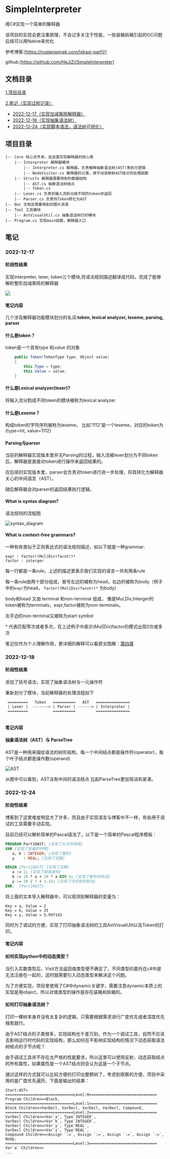 # SimpleInterpreter
用C#实现一个简单的解释器

该项目的实现会更注重原理，不会过多关注于性能，一些装箱拆箱引起的GC问题后续可以用Native来优化

参考博客:[https://ruslanspivak.com/lsbasi-part1/]

github:[https://github.com/HeJiZi/SimpleInterpreter]

## 文档目录
[1.项目目录](#项目目录)

[2.笔记（实现过程记录）](#笔记)
- [2022-12-17（实现加减乘除解释器）](#2022-12-17)
- [2022-12-18（实现抽象语法树）](#2022-12-18)
- [2022-12-24（实现脚本语法，语法树可视化）](#2022-12-24)


## 项目目录
```
|-- Core 核心文件夹，在这里实现解释器的核心类
    |-- Interpreter 解释器模块
        |-- Interpreter.cs 解释器，负责解释抽象语法树(AST)来执行逻辑
        |-- NodeVisitor.cs 解释器的父类，用于动态映射AST结点的处理函数
    |-- Structs 解释器需要用到的数据结构
        |-- AST.cs 抽象语法树结点
        |-- Token.cs 
    |-- Lexer.cs 负责将输入流拆分成不同的token并返回
    |-- Parser.cs 负责将Token转化为AST
|-- Doc 文档及需要用到的图片资源
|-- Tool 工具模块
    |-- AstVisualUtil.cs 抽象语法树打印模块
|-- Program.cs 实现main函数，解释器入口
```
## 笔记
### 2022-12-17
#### 阶段性结果
实现interpreter, lexer, token三个模块,将语法规则描述翻译成代码，完成了能够解析整形加减乘除的解释器

![](Doc/2022-12-17.png)

#### 笔记内容
几个涉及解释器功能模块划分的名词:**token, lexical analyzer, lexeme, parsing, parser**
#### 什么是token？
token是一个具有type 和value 的对象
``` c#
    public Token(TokenType type, Object value)
    {
        this.Type = type;
        this.Value = value;
    }
```
#### 什么是Lexical analyzer(lexer)?
将输入流分割成不同token的模块被称为lexical analyzer

#### 什么是Lexeme？
构成token的字符序列被称为lexeme， 比如'1112'是一个lexeme，对应的token为{type=int, value=1112}

#### Parsing与parser
当前的解释器实现版本里并无Parsing的过程，输入流被lexer划分为不同token后，解释器是直接对token进行操作来返回结果的。

在后续的实现版本里，parser会负责对token进行进一步处理，将其转化为解释器关心的中间语言（AST）。

随后解释器会对parser的返回结果执行逻辑。

#### What is syntax diagram?
语法规则的流程图

![syntax_diagram](Doc/syntax_diagram.png)

#### What is context-free grammars?
一种有些类似于正则表达式的语法规则描述，如以下就是一种grammar:
```
expr : factor((Mul|Div)facotr)*
factor : interger
```
每一行都是一条rule，上述的描述里表示我们实现的语言一共有两条rule

每一条rule由两个部分组成，冒号左边的被称为head，右边的被称为body（例子中的`expr`为head， `factor((Mul|Div)facotr)*` 为body）

body和head 又由 terminal 和non-terminal 组成， 像是Mul,Div,Interger的token被称为terminals，expr,factor被称为non-terminals。

左手边的non-terminal又被称为start symbol

\* 代表匹配零次或者多次，在上述例子中表示(Mul|Div)factor的模式出现0次或多次

笔记仅作为个人理解作用，更详细的解释可以看原文图解：[第四章](https://ruslanspivak.com/lsbasi-part4/)

### 2022-12-18
#### 阶段性结果
添加了括号语法，实现了抽象语法树与一元操作符

重新划分了模块，当前解释器的处理流程如下
```
 =========   Token   ==========   AST   ===============
 | Lexer |  -------> | Parser | ------> | Interpreter |
 =========           ==========         ===============
 
```

#### 笔记内容
#### 抽象语法树（AST）与 ParseTree
AST是一种用来描绘语法的树形结构，每一个中间结点都是操作符(operator)，每个叶子结点都是操作数(operand)

![AST](Doc/AST.png)

从图中可以看到，AST没有中间的语法结点 比起ParseTree更加简洁和紧凑。


### 2022-12-24
#### 阶段性结果
博客到了这里难度明显大了许多，而且由于实现语言与博客中不一样，有些用于调试的工具需要手动实现。

目前已经可以解析简单的Pascal语法了。以下是一个简单的Pascal程序模板：
```Pascal
PROGRAM Part10AST; {实现了头文件结构}
VAR {实现了变量的声明}
   a, b : INTEGER; {实现了整形}
   y    : REAL; {实现了实数}

BEGIN {Part10AST} {实现了注释}
   a := 2; {实现了赋值语句}
   b := 10 * a + 10 * a DIV 4; {实现了整形的除法}
   y := 20 / 7 + 3.14; {实现了浮点型的除法}
END.  {Part10AST}
```

将上面的文本导入解释器中，可以观测到解释器的变量为：
```
Key = a, Value = 2
Key = b, Value = 25
Key = y, Value = 5.997143
```
同时为了调试的方便，实现了打印抽象语法树的工具AstVisualUtil以及Token的打印。
#### 笔记内容
#### 如何实现python中的动态类型？
当引入实数类型后，Visit方法返回值类型便不确定了，不同类型的委托在c#中是无法注册在一起的，这时就需要引入动态类型来解决这个问题。

为了方便实现，项目里使用了C#中dynamic关键字，需要注意dynamic本质上的实现是用object，所以对值类型的操作是存在装箱和拆箱的。
#### 如何打印抽象语法树？
打印一棵树本身并没有太复杂的逻辑，只需要根据需求进行广度优先或者深度优先搜索就行。

由于AST结点的子类很多，实现结构也千差万别，作为一个调试工具，自然不应该去影响运行时代码的实现结构，那么如何在不影响实现结构的情况下动态获取语法树结点的子节点呢？

由于调试工具并不存在太严格的性能要求，所以这里可以使用反射，动态获取结点的所有属性，如果属性是一个AST结点则会认为这是一个子节点。

通过这样的方式就可以比较方便的打印出整颗树了，考虑到观察的方便，项目中采用的是广度优先遍历，下面是输出的结果：
```
Start:AST>
==============================Level:0==============================
Program Children=>Block,
==============================Level:1==============================
Block Children=>VarDecl, VarDecl, VarDecl, VarDecl, Compound,
==============================Level:2==============================
VarDecl Children=>Var`a`, Type`INTEGER`,
VarDecl Children=>Var`b`, Type`INTEGER`,
VarDecl Children=>Var`y`, Type`REAL`,
VarDecl Children=>Var`z`, Type`REAL`,
Compound Children=>Assign `:=`, Assign `:=`, Assign `:=`, Assign `:=`, NoOp,
==============================Level:3==============================
Var`a` Children=>
...
```


